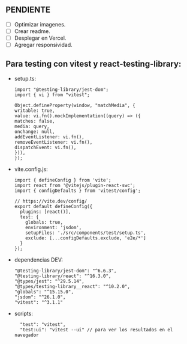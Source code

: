 ## PENDIENTE

- [ ] Optimizar imagenes.
- [ ] Crear readme.
- [ ] Desplegar en Vercel.
- [ ] Agregar responsividad.

## Para testing con vitest y react-testing-library:

- setup.ts:

  ```
  import "@testing-library/jest-dom";
  import { vi } from "vitest";

  Object.defineProperty(window, "matchMedia", {
  writable: true,
  value: vi.fn().mockImplementation((query) => ({
  matches: false,
  media: query,
  onchange: null,
  addEventListener: vi.fn(),
  removeEventListener: vi.fn(),
  dispatchEvent: vi.fn(),
  })),
  });
  ```

- vite.config.js:

  ```
  import { defineConfig } from 'vite';
  import react from '@vitejs/plugin-react-swc';
  import { configDefaults } from 'vitest/config';

  // https://vite.dev/config/
  export default defineConfig({
    plugins: [react()],
    test: {
      globals: true,
      environment: 'jsdom',
      setupFiles: './src/components/test/setup.ts',
      exclude: [...configDefaults.exclude, 'e2e/*']
    }
  });

  ```

- dependencias DEV:

  ```
  "@testing-library/jest-dom": "^6.6.3",
  "@testing-library/react": "^16.3.0",
  "@types/jest": "^29.5.14",
  "@types/testing-library__react": "^10.2.0",
  "globals": "^15.15.0",
  "jsdom": "^26.1.0",
  "vitest": "^3.1.1"
  ```

- scripts:
  ```
    "test": "vitest",
    "test:ui": "vitest --ui" // para ver los resultados en el navegador
  ```
